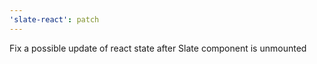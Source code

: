 ```yaml
---
'slate-react': patch
---
```


Fix a possible update of react state after Slate component is unmounted
